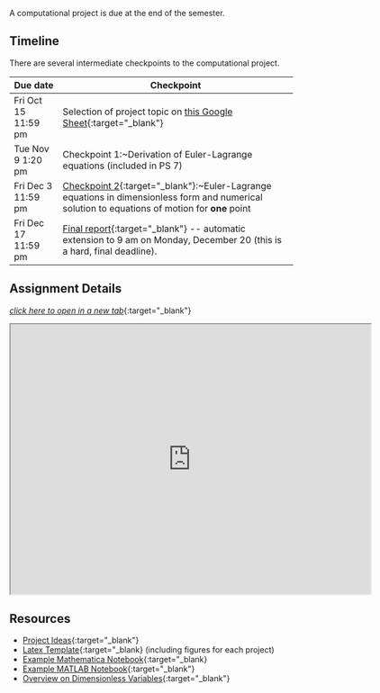 
A computational project is due at the end of the semester. 

## Timeline

There are several intermediate checkpoints to the computational project. 

Due date | Checkpoint
-------- | ------------
Fri Oct 15 11:59 pm | Selection of project topic on [this Google Sheet](https://docs.google.com/spreadsheets/d/1ZwSmhN1DX9T5-HTAjYIJF6SqZisEznbMKNZgc3tkwxM/edit?usp=sharing){:target="_blank"}
Tue Nov 9 1:20 pm | Checkpoint 1:~Derivation of Euler-Lagrange equations (included in PS 7)
Fri Dec 3 11:59 pm | [Checkpoint 2](https://www.gradescope.com/courses/282409/assignments/1505952){:target="_blank"}:~Euler-Lagrange equations in dimensionless form and numerical solution to equations of motion for **one** point
Fri Dec 17 11:59 pm | [Final report](https://www.gradescope.com/courses/282409/assignments/1505964){:target="_blank"} --  automatic extension to 9 am on Monday, December 20 (this is a hard, final deadline).

## Assignment Details

[*click here to open in a new tab*](https://drive.google.com/file/d/1-7GSWvzqV1U7lAPjOEyCubbvnEHa7G3j/view?usp=sharing){:target="_blank"}
<iframe src="https://drive.google.com/file/d/1-7GSWvzqV1U7lAPjOEyCubbvnEHa7G3j/preview" width="640" height="480" allowfullscreen>
</iframe>

## Resources

+ [Project Ideas](https://drive.google.com/file/d/1EPXgAQfaRHGWM9VOXcYnHFjJH0Zu9rfu/view?usp=sharing){:target="_blank"}
+ [Latex Template](https://drive.google.com/drive/folders/19-YwzYkCE-SlP8VPJNNX9MsHeW7d0_v_?usp=sharing){:target="_blank} (including figures for each project)
+ [Example Mathematica Notebook](https://drive.google.com/file/d/1lTc6VBERFt68Kb9RYTLeO9pyGiiks47w/view?usp=sharing){:target="_blank}
+ [Example MATLAB Notebook](){:target="_blank"}
+ [Overview on Dimensionless Variables](https://drive.google.com/file/d/1SKOO1XIdOXE5J76xTFNSWGM6ADHcwWux/view?usp=sharing){:target="_blank"}
